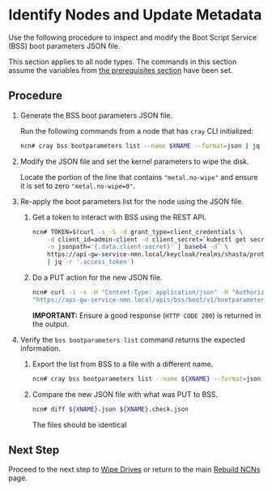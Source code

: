 # Identify Nodes and Update Metadata

Use the following procedure to inspect and modify the Boot Script Service \(BSS\) boot parameters JSON file.

This section applies to all node types. The commands in this section assume the variables from [the prerequisites section](Rebuild_NCNs.md#Prerequisites) have been set.

## Procedure

1. Generate the BSS boot parameters JSON file.

   Run the following commands from a node that has `cray` CLI initialized:

   ```bash
   ncn# cray bss bootparameters list --name $XNAME --format=json | jq .[] > ${XNAME}.json
   ```

1. Modify the JSON file and set the kernel parameters to wipe the disk.

   Locate the portion of the line that contains `"metal.no-wipe"` and ensure it is set to zero `"metal.no-wipe=0"`.


1. Re-apply the boot parameters list for the node using the JSON file.

   1. Get a token to interact with BSS using the REST API.

       ```bash
       ncn# TOKEN=$(curl -s -S -d grant_type=client_credentials \
           -d client_id=admin-client -d client_secret=`kubectl get secrets admin-client-auth \
           -o jsonpath='{.data.client-secret}' | base64 -d` \
           https://api-gw-service-nmn.local/keycloak/realms/shasta/protocol/openid-connect/token \
           | jq -r '.access_token')
       ```

   1. Do a PUT action for the new JSON file.

       ```bash
       ncn# curl -i -s -H "Content-Type: application/json" -H "Authorization: Bearer ${TOKEN}" \
       "https://api-gw-service-nmn.local/apis/bss/boot/v1/bootparameters" -X PUT -d @./${XNAME}.json
       ```

       **IMPORTANT:** Ensure a good response \(`HTTP CODE 200`\) is returned in the output.

1. Verify the `bss bootparameters list` command returns the expected information.

   1. Export the list from BSS to a file with a different name.

       ```bash
       ncn# cray bss bootparameters list --name ${XNAME} --format=json |jq .[]> ${XNAME}.check.json
       ```

   1. Compare the new JSON file with what was PUT to BSS.

       ```bash
       ncn# diff ${XNAME}.json ${XNAME}.check.json
       ```

       The files should be identical

## Next Step

Proceed to the next step to [Wipe Drives](Wipe_Drives.md) or return to the main [Rebuild NCNs](Rebuild_NCNs.md) page.